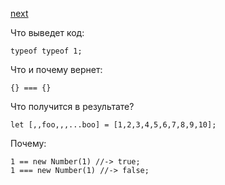 <a href="02.md">next</a>

<div>
Что выведет код:

```
typeof typeof 1;
```
</div>

<div>
Что и почему вернет:

```
{} === {}
```
</div>

<div>
Что получится в результате?

```
let [,,foo,,,...boo] = [1,2,3,4,5,6,7,8,9,10];
```
</div>

<div>
Почему:

```
1 == new Number(1) //-> true;
1 === new Number(1) //-> false;
```
</div>